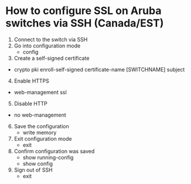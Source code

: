 # How to configure SSL on Aruba switches via SSH (Canada/EST)
	
1. Connect to the switch via SSH
2. Go into configuration mode
	- config
3. Create a self-signed certificate
  - crypto pki enroll-self-signed certificate-name [SWITCHNAME] subject
4. Enable HTTPS
  - web-management ssl
5. Disable HTTP
  - no web-management
6. Save the configuration
	- write memory
7. Exit configuration mode
	- exit
8. Confirm configuration was saved
	- show running-config
	- show config
9. Sign out of SSH
	- exit
